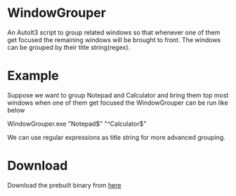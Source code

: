 WindowGrouper
=============
An AutoIt3 script to group related windows so that whenever one of them get focused the remaining windows will be brought to front. The windows can be grouped by their title string(regex).

Example
=======
Suppose we want to group Notepad and Calculator and bring them top most windows when one of them get focused the WindowGrouper can be run like below

  WindowGrouper.exe "Notepad$" "^Calculator$"
  
We can use regular expressions as title string for more advanced grouping.

Download
========
Download the prebuilt binary from [here](https://github.com/downloads/sivachandran/AutoIt-Scripts/WindowGrouper.zip)
